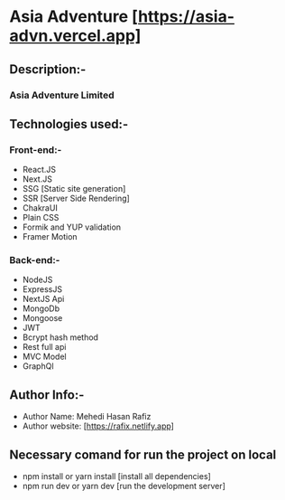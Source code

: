 # Asia Adventure [https://asia-advn.vercel.app]

## Description:-

### Asia Adventure Limited

## Technologies used:-

### Front-end:-

- React.JS
- Next.JS
- SSG [Static site generation]
- SSR [Server Side Rendering]
- ChakraUI
- Plain CSS
- Formik and YUP validation
- Framer Motion

### Back-end:-

- NodeJS
- ExpressJS
- NextJS Api
- MongoDb
- Mongoose
- JWT
- Bcrypt hash method
- Rest full api
- MVC Model
- GraphQl

## Author Info:-

- Author Name: Mehedi Hasan Rafiz
- Author website: [https://rafix.netlify.app]

## Necessary comand for run the project on local

- npm install or yarn install [install all dependencies]
- npm run dev or yarn dev [run the development server]
